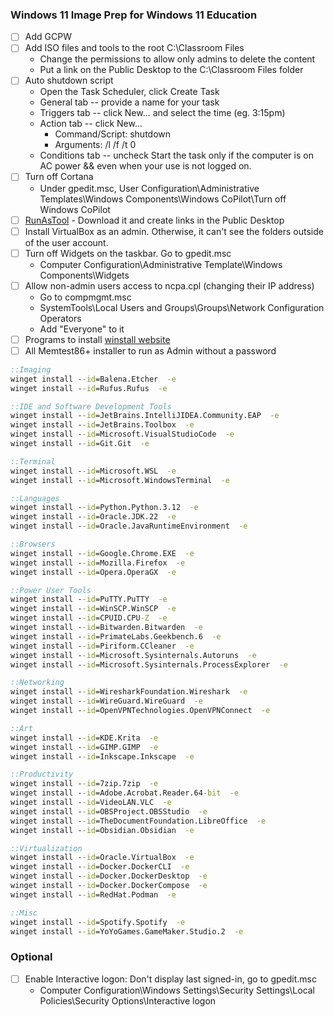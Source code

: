 ### Windows 11 Image Prep for Windows 11 Education

- [ ] Add GCPW
- [ ] Add ISO files and tools to the root C:\Classroom Files
    - Change the permissions to allow only admins to delete the content
    - Put a link on the Public Desktop to the C:\Classroom Files folder
- [ ] Auto shutdown script
    - Open the Task Scheduler, click Create Task
    - General tab -- provide a name for your task
    - Triggers tab -- click New... and select the time (eg. 3:15pm)
    - Action tab -- click New... 
        - Command/Script:     shutdown
        - Arguments:          /l /f /t 0
    - Conditions tab -- uncheck Start the task only if the computer is on AC power && even when your use is not logged on.
- [ ] Turn off Cortana
    - Under gpedit.msc, User Configuration\Administrative Templates\Windows Components\Windows CoPilot\Turn off Windows CoPilot
- [ ] [RunAsTool](https://www.sordum.org/8727/runastool-v1-5/) - Download it and create links in the Public Desktop
- [ ] Install VirtualBox as an admin. Otherwise, it can't see the folders outside of the user account.
- [ ] Turn off Widgets on the taskbar. Go to gpedit.msc
    - Computer Configuration\Administrative Template\Windows Components\Widgets
- [ ] Allow non-admin users access to ncpa.cpl (changing their IP address)
    - Go to compmgmt.msc
    - SystemTools\Local Users and Groups\Groups\Network Configuration Operators
    - Add "Everyone" to it
- [ ] Programs to install [winstall website](https://winstall.app/apps)
- [ ] All Memtest86+ installer to run as Admin without a password
```cmd
::Imaging
winget install --id=Balena.Etcher  -e
winget install --id=Rufus.Rufus  -e

::IDE and Software Development Tools
winget install --id=JetBrains.IntelliJIDEA.Community.EAP  -e
winget install --id=JetBrains.Toolbox  -e
winget install --id=Microsoft.VisualStudioCode  -e
winget install --id=Git.Git  -e

::Terminal
winget install --id=Microsoft.WSL  -e
winget install --id=Microsoft.WindowsTerminal  -e

::Languages
winget install --id=Python.Python.3.12  -e
winget install --id=Oracle.JDK.22  -e
winget install --id=Oracle.JavaRuntimeEnvironment  -e

::Browsers
winget install --id=Google.Chrome.EXE  -e
winget install --id=Mozilla.Firefox  -e 
winget install --id=Opera.OperaGX  -e

::Power User Tools
winget install --id=PuTTY.PuTTY  -e
winget install --id=WinSCP.WinSCP  -e
winget install --id=CPUID.CPU-Z  -e
winget install --id=Bitwarden.Bitwarden  -e
winget install --id=PrimateLabs.Geekbench.6  -e 
winget install --id=Piriform.CCleaner  -e
winget install --id=Microsoft.Sysinternals.Autoruns  -e
winget install --id=Microsoft.Sysinternals.ProcessExplorer  -e

::Networking
winget install --id=WiresharkFoundation.Wireshark  -e
winget install --id=WireGuard.WireGuard  -e
winget install --id=OpenVPNTechnologies.OpenVPNConnect  -e

::Art
winget install --id=KDE.Krita  -e
winget install --id=GIMP.GIMP  -e
winget install --id=Inkscape.Inkscape  -e

::Productivity
winget install --id=7zip.7zip  -e
winget install --id=Adobe.Acrobat.Reader.64-bit  -e
winget install --id=VideoLAN.VLC  -e
winget install --id=OBSProject.OBSStudio  -e
winget install --id=TheDocumentFoundation.LibreOffice  -e
winget install --id=Obsidian.Obsidian  -e

::Virtualization
winget install --id=Oracle.VirtualBox  -e
winget install --id=Docker.DockerCLI  -e
winget install --id=Docker.DockerDesktop  -e
winget install --id=Docker.DockerCompose  -e
winget install --id=RedHat.Podman  -e

::Misc
winget install --id=Spotify.Spotify  -e
winget install --id=YoYoGames.GameMaker.Studio.2  -e
```

### Optional
- [ ] Enable Interactive logon: Don't display last signed-in, go to gpedit.msc
    - Computer Configuration\Windows Settings\Security Settings\Local Policies\Security Options\Interactive logon
